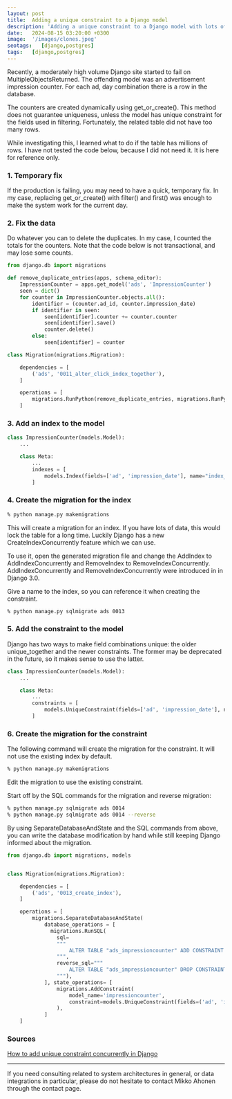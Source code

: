 ```yaml
---
layout: post
title:  Adding a unique constraint to a Django model
description: 'Adding a unique constraint to a Django model with lots of data when using Postgres'
date:   2024-08-15 03:20:00 +0300
image:  '/images/clones.jpeg'
seotags:   [django,postgres]
tags:   [django,postgres]
---
```

Recently, a moderately high volume Django site started to fail on MultipleObjectsReturned. The offending model was 
an advertisement impression counter. For each ad, day combination there is a row in the database.

The counters are created dynamically using get_or_create(). This method does not guarantee uniqueness, unless the 
model has unique constraint for the fields used in filtering. Fortunately, the related table did not have too 
many rows.

While investigating this, I learned what to do if the table has millions of rows. I have not tested 
the code below, because I did not need it. It is here for reference only.

### 1. Temporary fix

If the production is failing, you may need to have a quick, temporary fix. In my case, 
replacing get_or_create() with filter() and first() was enough to make the system work for the current day.

### 2. Fix the data

Do whatever you can to delete the duplicates. In my case, I counted the totals for the counters. Note that 
the code below is not transactional, and may lose some counts.

```python
from django.db import migrations

def remove_duplicate_entries(apps, schema_editor):
    ImpressionCounter = apps.get_model('ads', 'ImpressionCounter')
    seen = dict()
    for counter in ImpressionCounter.objects.all():
        identifier = (counter.ad_id, counter.impression_date)
        if identifier in seen:
            seen[identifier].counter += counter.counter
            seen[identifier].save()
            counter.delete()
        else:
            seen[identifier] = counter

class Migration(migrations.Migration):

    dependencies = [
        ('ads', '0011_alter_click_index_together'),
    ]

    operations = [
        migrations.RunPython(remove_duplicate_entries, migrations.RunPython.noop),
    ]
```

### 3. Add an index to the model

```python
class ImpressionCounter(models.Model):
    ...    

    class Meta:
        ...
        indexes = [
            models.Index(fields=['ad', 'impression_date'], name="index_impression_counter"),
        ]
```

### 4. Create the migration for the index

```bash
% python manage.py makemigrations
```

This will create a migration for an index. If you have lots of data, this would lock the table for a long
time. Luckily Django has a new CreateIndexConcurrently feature which we can use.

To use it, open the generated migration file and change the AddIndex to AddIndexConcurrently and
RemoveIndex to RemoveIndexConcurrently. AddIndexConcurrently and RemoveIndexConcurrently were introduced in 
in Django 3.0.

Give a name to the index, so you can reference it when creating the constraint.

```bash
% python manage.py sqlmigrate ads 0013
```

### 5. Add the constraint to the model

Django has two ways to make field combinations unique: the older unique_together and the newer constraints. The former
may be deprecated in the future, so it makes sense to use the latter.

```python
class ImpressionCounter(models.Model):
    ...    

    class Meta:
        ...
        constraints = [
            models.UniqueConstraint(fields=['ad', 'impression_date'], name='unique_ad_impression_date')
        ]
```

### 6. Create the migration for the constraint

The following command will create the migration for the constraint. It will not use the existing index by 
default.

```bash
% python manage.py makemigrations
```

Edit the migration to use the existing constraint.

Start off by the SQL commands for the migration and reverse migration:

```bash
% python manage.py sqlmigrate ads 0014
% python manage.py sqlmigrate ads 0014 --reverse
```
By using SeparateDatabaseAndState and the SQL commands from above, you can write the database modification by 
hand while still keeping Django informed about the migration.

```python
from django.db import migrations, models


class Migration(migrations.Migration):

    dependencies = [
        ('ads', '0013_create_index'),
    ]

    operations = [
        migrations.SeparateDatabaseAndState(
            database_operations = [
              migrations.RunSQL(
                sql=
                """
                    ALTER TABLE "ads_impressioncounter" ADD CONSTRAINT "unique_ad_impression_date" UNIQUE ("ad_id", "impression_date") USING INDEX (ads_impressioncounter_idx);
                """,
                reverse_sql="""
                    ALTER TABLE "ads_impressioncounter" DROP CONSTRAINT "unique_ad_impression_date";
                """),
            ], state_operations= [
                migrations.AddConstraint(
                    model_name='impressioncounter',
                    constraint=models.UniqueConstraint(fields=('ad', 'impression_date'), name='unique_ad_impression_date'),
                ),
            ]
    ]
```

### Sources

<a href="https://medium.com/@timmerop/how-to-add-a-uniqueconstraint-concurrently-in-django-2043c4752ee6">How to add unique constraint concurrently in Django</a>

***

If you need consulting related to system architectures in general, or data integrations in
particular, please do not hesitate to contact Mikko Ahonen through the contact page.
